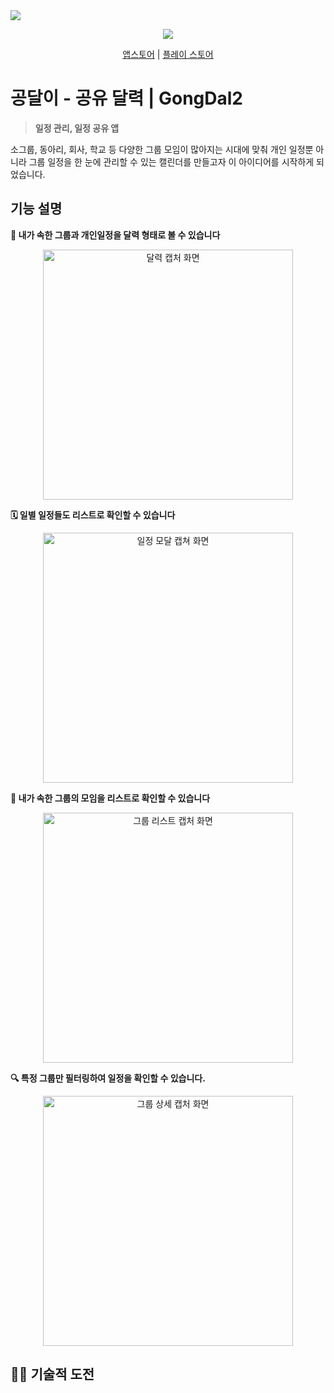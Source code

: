 <img src='https://github.com/kkkkYoungJae/GongDal2/assets/75121415/e2e121d1-cadd-4f0a-a5fb-f6da04109ea1' />

<p align='center'><a href="https://hits.seeyoufarm.com"><img src="https://hits.seeyoufarm.com/api/count/incr/badge.svg?url=https%3A%2F%2Fgithub.com%2FkkkkYoungJae%2FGongDal2&count_bg=%2379C83D&title_bg=%23555555&icon=&icon_color=%23E7E7E7&title=hits&edge_flat=false"/></a></p>

<p align='center'>
<a href=' '>앱스토어</a> | 
<a href=''>플레이 스토어</a>
</p> 


# 공달이 - 공유 달력 | GongDal2

> **일정 관리, 일정 공유 앱**

소그룹, 동아리, 회사, 학교 등 다양한 그룹 모임이 많아지는 시대에 맞춰 개인 일정뿐 아니라 그룹 일정을 한 눈에 관리할 수 있는 캘린더를 만들고자 이 아이디어를 시작하게 되었습니다.

## 기능 설명

**📌 내가 속한 그룹과 개인일정을 달력 형태로 볼 수 있습니다**

<p align='center'>
<img width="400" alt="달력 캡처 화면" src="https://github.com/kkkkYoungJae/GongDal2/assets/75121415/9e47b038-7b87-455f-bbd3-53964395695f">
</p>

**🗓️ 일별 일정들도 리스트로 확인할 수 있습니다**

<p align='center'>
<img width="400" alt="일정 모달 캡쳐 화면" src="https://github.com/kkkkYoungJae/GongDal2/assets/75121415/d9fca962-f2aa-45e9-9715-4d3199147b58">
</p>

**👥 내가 속한 그룹의 모임을 리스트로 확인할 수 있습니다**

<p align='center'>
<img width="400" alt="그룹 리스트 캡처 화면" src="https://github.com/kkkkYoungJae/GongDal2/assets/75121415/79bfe6e5-6ae5-4dce-b5e8-92068c73c9f8">
</p>

**🔍 특정 그룹만 필터링하여 일정을 확인할 수 있습니다.**

<p align='center'>
<img width="400" alt="그룹 상세 캡처 화면" src="https://github.com/kkkkYoungJae/GongDal2/assets/75121415/66c82cdd-d35b-490c-bbac-13870c7f21b8">
</p>  

## 🧑‍💻 기술적 도전 


